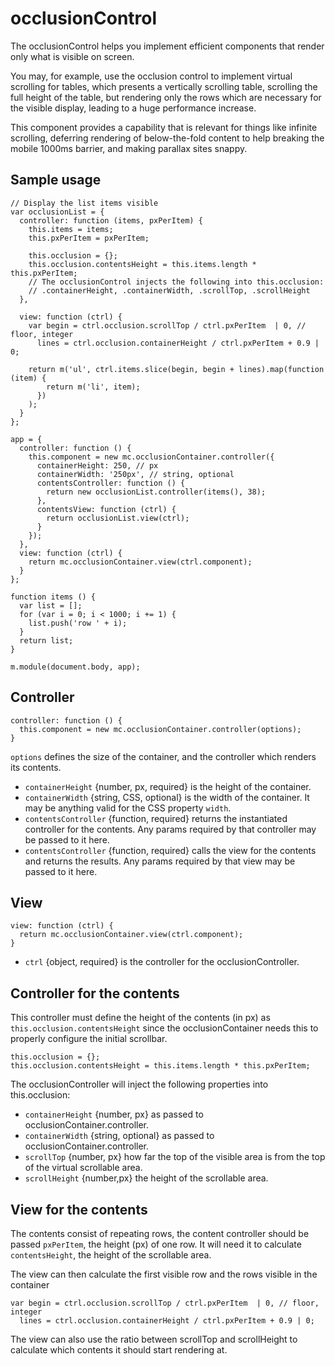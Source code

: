 # occlusionControl

The occlusionControl helps you implement efficient components that render 
only what is visible on screen.

You may, for example, use the occlusion control to implement virtual scrolling for tables, 
which presents a vertically scrolling table, 
scrolling the full height of the table, 
but rendering only the rows which are necessary for the visible display, 
leading to a huge performance increase.
 
This component provides a capability that is relevant for things like infinite scrolling, 
deferring rendering of below-the-fold content to help breaking the mobile 1000ms barrier,
and making parallax sites snappy.


## Sample usage
```
// Display the list items visible
var occlusionList = {
  controller: function (items, pxPerItem) {
    this.items = items;
    this.pxPerItem = pxPerItem;

    this.occlusion = {};
    this.occlusion.contentsHeight = this.items.length * this.pxPerItem;
    // The occlusionControl injects the following into this.occlusion:
    // .containerHeight, .containerWidth, .scrollTop, .scrollHeight
  },

  view: function (ctrl) {
    var begin = ctrl.occlusion.scrollTop / ctrl.pxPerItem  | 0, // floor, integer
      lines = ctrl.occlusion.containerHeight / ctrl.pxPerItem + 0.9 | 0;

    return m('ul', ctrl.items.slice(begin, begin + lines).map(function (item) {
        return m('li', item);
      })
    );
  }
};

app = {
  controller: function () {
    this.component = new mc.occlusionContainer.controller({
      containerHeight: 250, // px
      containerWidth: '250px', // string, optional
      contentsController: function () {
        return new occlusionList.controller(items(), 38);
      },
      contentsView: function (ctrl) {
        return occlusionList.view(ctrl);
      }
    });
  },
  view: function (ctrl) {
    return mc.occlusionContainer.view(ctrl.component);
  }
};

function items () {
  var list = [];
  for (var i = 0; i < 1000; i += 1) {
    list.push('row ' + i);
  }
  return list;
}

m.module(document.body, app);
```

## Controller
```
controller: function () {
  this.component = new mc.occlusionContainer.controller(options);
}
```

```options``` defines the size of the container,
and the controller which renders its contents.

* ```containerHeight``` {number, px, required} is the height of the container.
* ```containerWidth``` {string, CSS, optional} is the width of the container.
It may be anything valid for the CSS property ```width```.
* ```contentsController``` {function, required} returns the instantiated controller for the contents.
Any params required by that controller may be passed to it here.
* ```contentsController``` {function, required} calls the view for the contents
and returns the results.
Any params required by that view may be passed to it here.

## View
```
view: function (ctrl) {
  return mc.occlusionContainer.view(ctrl.component);
}
```

* ```ctrl``` {object, required} is the controller for the occlusionController.
 
## Controller for the contents

This controller must define the height of the contents (in px) as ```this.occlusion.contentsHeight```
since the occlusionContainer needs this to properly configure the initial scrollbar.
```
this.occlusion = {};
this.occlusion.contentsHeight = this.items.length * this.pxPerItem;
```

The occlusionController will inject the following properties into this.occlusion:

* ```containerHeight``` {number, px} as passed to occlusionContainer.controller.
* ```containerWidth``` {string, optional} as passed to occlusionContainer.controller.
* ```scrollTop``` {number, px} how far the top of the visible area is from the top of the virtual scrollable area.
* ```scrollHeight``` {number,px} the height of the scrollable area.

## View for the contents

The contents consist of repeating rows, the content controller should be passed ```pxPerItem```,
the height (px) of one row. It will need it to calculate ```contentsHeight```,
the height of the scrollable area.

The view can then calculate the first visible row and the rows visible in the container
```
var begin = ctrl.occlusion.scrollTop / ctrl.pxPerItem  | 0, // floor, integer
  lines = ctrl.occlusion.containerHeight / ctrl.pxPerItem + 0.9 | 0;
```

The view can also use the ratio between scrollTop and scrollHeight to calculate
which contents it should start rendering at.